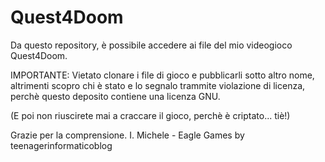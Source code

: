 # Quest4Doom
Da questo repository, è possibile accedere
ai file del mio videogioco Quest4Doom.

IMPORTANTE: Vietato clonare i file di gioco e pubblicarli sotto altro nome,
altrimenti scopro chi è stato e lo segnalo trammite violazione di licenza,
perchè questo deposito contiene una licenza GNU.

(E poi non riuscirete mai a craccare il gioco, perchè è criptato... tiè!)


Grazie per la comprensione.
I. Michele - Eagle Games by teenagerinformaticoblog
